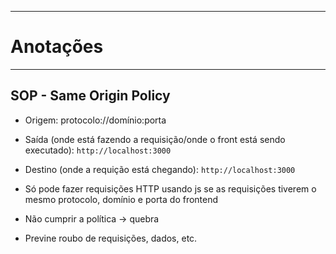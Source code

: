 ***
# Anotações
***

## SOP - Same Origin Policy
- Origem: protocolo://domínio:porta
- Saída (onde está fazendo a requisição/onde o front está sendo executado): `http://localhost:3000`
- Destino (onde a requição está chegando): `http://localhost:3000`

- Só pode fazer requisições HTTP usando js se as requisições tiverem o mesmo protocolo, domínio e porta do frontend

- Não cumprir a política -> quebra

- Previne roubo de requisições, dados, etc.

